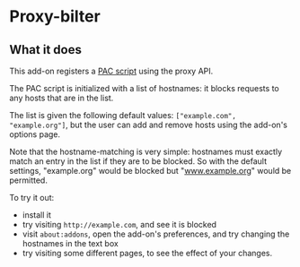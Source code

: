 # Proxy-bilter

## What it does

This add-on registers a [PAC script](https://developer.mozilla.org/en-US/docs/Web/HTTP/Proxy_servers_and_tunneling/Proxy_Auto-Configuration_%28PAC%29_file) using the proxy API.

The PAC script is initialized with a list of hostnames: it blocks requests to any hosts that are in the list.

The list is given the following default values: `["example.com", "example.org"]`, but the user can add and remove hosts using the add-on's options page.

Note that the hostname-matching is very simple: hostnames must exactly match an entry in the list if they are to be blocked. So with the default settings, "example.org" would be blocked but "www.example.org" would be permitted.

To try it out:
* install it
* try visiting `http://example.com`, and see it is blocked
* visit `about:addons`, open the add-on's preferences, and try changing the hostnames in the text box
* try visiting some different pages, to see the effect of your changes.

